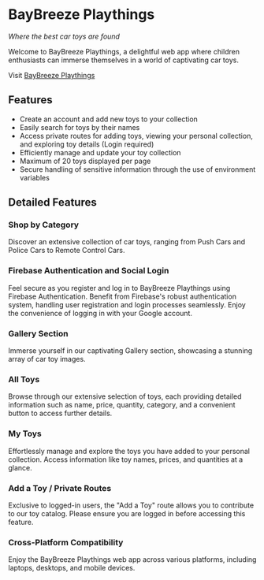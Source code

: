 # BayBreeze Playthings

*Where the best car toys are found*

Welcome to BayBreeze Playthings, a delightful web app where children enthusiasts can immerse themselves in a world of captivating car toys.

Visit [BayBreeze Playthings](https://toys-marketplace-a3c46.web.app/)

## Features

- Create an account and add new toys to your collection
- Easily search for toys by their names
- Access private routes for adding toys, viewing your personal collection, and exploring toy details (Login required)
- Efficiently manage and update your toy collection
- Maximum of 20 toys displayed per page
- Secure handling of sensitive information through the use of environment variables

## Detailed Features

### Shop by Category

Discover an extensive collection of car toys, ranging from Push Cars and Police Cars to Remote Control Cars.
 
### Firebase Authentication and Social Login

Feel secure as you register and log in to BayBreeze Playthings using Firebase Authentication. Benefit from Firebase's robust authentication system, handling user registration and login processes seamlessly. Enjoy the convenience of logging in with your Google account.

### Gallery Section

Immerse yourself in our captivating Gallery section, showcasing a stunning array of car toy images.

### All Toys

Browse through our extensive selection of toys, each providing detailed information such as name, price, quantity, category, and a convenient button to access further details.

### My Toys

Effortlessly manage and explore the toys you have added to your personal collection. Access information like toy names, prices, and quantities at a glance.

### Add a Toy / Private Routes

Exclusive to logged-in users, the "Add a Toy" route allows you to contribute to our toy catalog. Please ensure you are logged in before accessing this feature.

### Cross-Platform Compatibility

Enjoy the BayBreeze Playthings web app across various platforms, including laptops, desktops, and mobile devices.